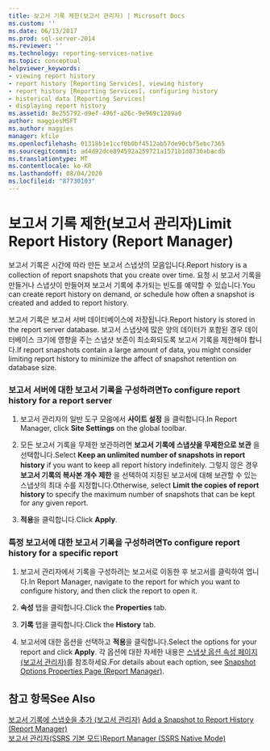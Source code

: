 ```yaml
---
title: 보고서 기록 제한(보고서 관리자) | Microsoft Docs
ms.custom: ''
ms.date: 06/13/2017
ms.prod: sql-server-2014
ms.reviewer: ''
ms.technology: reporting-services-native
ms.topic: conceptual
helpviewer_keywords:
- viewing report history
- report history [Reporting Services], viewing history
- report history [Reporting Services], configuring history
- historical data [Reporting Services]
- displaying report history
ms.assetid: 8e255792-d9ef-496f-a26c-9e969c1209a0
author: maggiesMSFT
ms.author: maggies
manager: kfile
ms.openlocfilehash: 01318b1e1ccf0b0bf4512ab57de90cbf5ebc7365
ms.sourcegitcommit: ad4d92dce894592a259721a1571b1d8736abacdb
ms.translationtype: MT
ms.contentlocale: ko-KR
ms.lasthandoff: 08/04/2020
ms.locfileid: "87730103"
---
```

# <a name="limit-report-history-report-manager"></a><span data-ttu-id="9cc1f-102">보고서 기록 제한(보고서 관리자)</span><span class="sxs-lookup"><span data-stu-id="9cc1f-102">Limit Report History (Report Manager)</span></span>
  <span data-ttu-id="9cc1f-103">보고서 기록은 시간에 따라 만든 보고서 스냅샷의 모음입니다.</span><span class="sxs-lookup"><span data-stu-id="9cc1f-103">Report history is a collection of report snapshots that you create over time.</span></span> <span data-ttu-id="9cc1f-104">요청 시 보고서 기록을 만들거나 스냅샷이 만들어져 보고서 기록에 추가되는 빈도를 예약할 수 있습니다.</span><span class="sxs-lookup"><span data-stu-id="9cc1f-104">You can create report history on demand, or schedule how often a snapshot is created and added to report history.</span></span>  
  
 <span data-ttu-id="9cc1f-105">보고서 기록은 보고서 서버 데이터베이스에 저장됩니다.</span><span class="sxs-lookup"><span data-stu-id="9cc1f-105">Report history is stored in the report server database.</span></span> <span data-ttu-id="9cc1f-106">보고서 스냅샷에 많은 양의 데이터가 포함된 경우 데이터베이스 크기에 영향을 주는 스냅샷 보존이 최소화되도록 보고서 기록을 제한해야 합니다.</span><span class="sxs-lookup"><span data-stu-id="9cc1f-106">If report snapshots contain a large amount of data, you might consider limiting report history to minimize the affect of snapshot retention on database size.</span></span>  
  
### <a name="to-configure-report-history-for-a-report-server"></a><span data-ttu-id="9cc1f-107">보고서 서버에 대한 보고서 기록을 구성하려면</span><span class="sxs-lookup"><span data-stu-id="9cc1f-107">To configure report history for a report server</span></span>  
  
1.  <span data-ttu-id="9cc1f-108">보고서 관리자의 일반 도구 모음에서 **사이트 설정** 을 클릭합니다.</span><span class="sxs-lookup"><span data-stu-id="9cc1f-108">In Report Manager, click **Site Settings** on the global toolbar.</span></span>  
  
2.  <span data-ttu-id="9cc1f-109">모든 보고서 기록을 무제한 보관하려면 **보고서 기록에 스냅샷을 무제한으로 보관** 을 선택합니다.</span><span class="sxs-lookup"><span data-stu-id="9cc1f-109">Select **Keep an unlimited number of snapshots in report history** if you want to keep all report history indefinitely.</span></span> <span data-ttu-id="9cc1f-110">그렇지 않은 경우 **보고서 기록의 복사본 개수 제한** 을 선택하여 지정된 보고서에 대해 보관할 수 있는 스냅샷의 최대 수를 지정합니다.</span><span class="sxs-lookup"><span data-stu-id="9cc1f-110">Otherwise, select **Limit the copies of report history** to specify the maximum number of snapshots that can be kept for any given report.</span></span>  
  
3.  <span data-ttu-id="9cc1f-111">**적용**을 클릭합니다.</span><span class="sxs-lookup"><span data-stu-id="9cc1f-111">Click **Apply**.</span></span>  
  
### <a name="to-configure-report-history-for-a-specific-report"></a><span data-ttu-id="9cc1f-112">특정 보고서에 대한 보고서 기록을 구성하려면</span><span class="sxs-lookup"><span data-stu-id="9cc1f-112">To configure report history for a specific report</span></span>  
  
1.  <span data-ttu-id="9cc1f-113">보고서 관리자에서 기록을 구성하려는 보고서로 이동한 후 보고서를 클릭하여 엽니다.</span><span class="sxs-lookup"><span data-stu-id="9cc1f-113">In Report Manager, navigate to the report for which you want to configure history, and then click the report to open it.</span></span>  
  
2.  <span data-ttu-id="9cc1f-114">**속성** 탭을 클릭합니다.</span><span class="sxs-lookup"><span data-stu-id="9cc1f-114">Click the **Properties** tab.</span></span>  
  
3.  <span data-ttu-id="9cc1f-115">**기록** 탭을 클릭합니다.</span><span class="sxs-lookup"><span data-stu-id="9cc1f-115">Click the **History** tab.</span></span>  
  
4.  <span data-ttu-id="9cc1f-116">보고서에 대한 옵션을 선택하고 **적용**을 클릭합니다.</span><span class="sxs-lookup"><span data-stu-id="9cc1f-116">Select the options for your report and click **Apply**.</span></span> <span data-ttu-id="9cc1f-117">각 옵션에 대한 자세한 내용은 [스냅샷 옵션 속성 페이지&#40;보고서 관리자&#41;](../snapshot-options-properties-page-report-manager.md)를 참조하세요.</span><span class="sxs-lookup"><span data-stu-id="9cc1f-117">For details about each option, see [Snapshot Options Properties Page &#40;Report Manager&#41;](../snapshot-options-properties-page-report-manager.md).</span></span>  
  
## <a name="see-also"></a><span data-ttu-id="9cc1f-118">참고 항목</span><span class="sxs-lookup"><span data-stu-id="9cc1f-118">See Also</span></span>  
 <span data-ttu-id="9cc1f-119">[보고서 기록에 스냅숏을 추가 &#40;보고서 관리자&#41;](../report-server/add-a-snapshot-to-report-history-report-manager.md) </span><span class="sxs-lookup"><span data-stu-id="9cc1f-119">[Add a Snapshot to Report History &#40;Report Manager&#41;](../report-server/add-a-snapshot-to-report-history-report-manager.md) </span></span>  
 [<span data-ttu-id="9cc1f-120">보고서 관리자&#40;SSRS 기본 모드&#41;</span><span class="sxs-lookup"><span data-stu-id="9cc1f-120">Report Manager  &#40;SSRS Native Mode&#41;</span></span>](../report-manager-ssrs-native-mode.md)  
  
  
